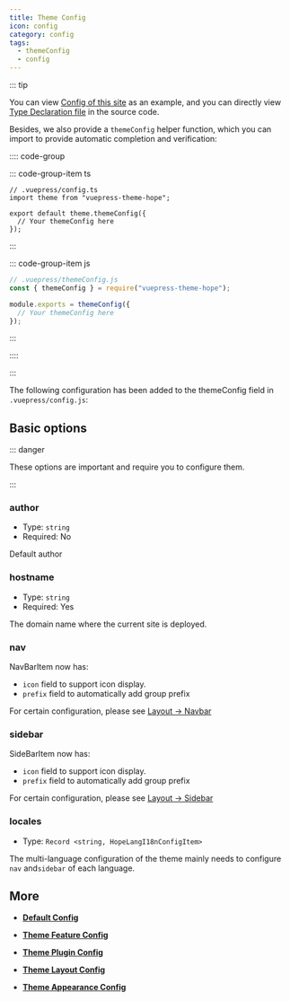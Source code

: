 ```yaml
---
title: Theme Config
icon: config
category: config
tags:
  - themeConfig
  - config
---
```


::: tip

You can view [Config of this site][docs-config] as an example, and you can directly view [Type Declaration file](https://github.com/vuepress-theme-hope/vuepress-theme-hope/blob/v1/packages/theme/types/theme/) in the source code.

Besides, we also provide a `themeConfig` helper function, which you can import to provide automatic completion and verification:

:::: code-group

::: code-group-item ts

```ts{2,4,6}
// .vuepress/config.ts
import theme from "vuepress-theme-hope";

export default theme.themeConfig({
  // Your themeConfig here
});
```

:::

::: code-group-item js

```js
// .vuepress/themeConfig.js
const { themeConfig } = require("vuepress-theme-hope");

module.exports = themeConfig({
  // Your themeConfig here
});
```

:::

::::

:::

The following configuration has been added to the themeConfig field in `.vuepress/config.js`:

## Basic options

::: danger

These options are important and require you to configure them.

:::

### author

- Type: `string`
- Required: No

Default author

### hostname

- Type: `string`
- Required: Yes

The domain name where the current site is deployed.

### nav <Badge text="improved" type="warn" />

NavBarItem now has:

- `icon` field to support icon display.
- `prefix` field to automatically add group prefix

For certain configuration, please see [Layout → Navbar](../../guide/layout/navbar.md)

### sidebar <Badge text="improved" type="warn" />

SideBarItem now has:

- `icon` field to support icon display.
- `prefix` field to automatically add group prefix

For certain configuration, please see [Layout → Sidebar](../../guide/layout/sidebar.md)

### locales

- Type: `Record <string, HopeLangI18nConfigItem>`

The multi-language configuration of the theme mainly needs to configure `nav` and`sidebar` of each language.

## More

- [**Default Config**](default.md)

- [**Theme Feature Config**](feature.md)

- [**Theme Plugin Config**](plugin.md)

- [**Theme Layout Config**](layout.md)

- [**Theme Appearance Config**](apperance.md)

[docs-config]: https://github.com/vuepress-theme-hope/vuepress-theme-hope/blob/v1/docs/theme/src/.vuepress/config.ts

